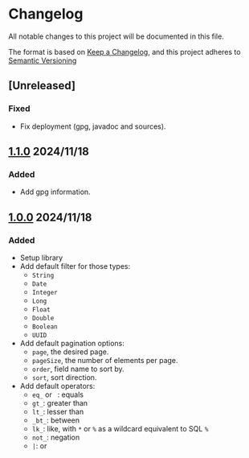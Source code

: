 # Changelog

All notable changes to this project will be documented in this file.

The format is based on [Keep a Changelog](https://keepachangelog.com/en/1.0.0/),
and this project adheres to [Semantic Versioning](https://semver.org/spec/v2.0.0.html)

## [Unreleased]

### Fixed

- Fix deployment (gpg, javadoc and sources).

## [1.1.0] 2024/11/18

### Added

- Add gpg information.

## [1.0.0] 2024/11/18

### Added

* Setup library
* Add default filter for those types:
  * `String`
  * `Date`
  * `Integer`
  * `Long`
  * `Float`
  * `Double`
  * `Boolean`
  * `UUID`
* Add default pagination options:
  * `page`, the desired page.
  * `pageSize`, the number of elements per page.
  * `order`, field name to sort by.
  * `sort`, sort direction.
* Add default operators:
  * `eq_` or ` `: equals
  * `gt_`: greater than
  * `lt_`: lesser than
  * `_bt_`: between
  * `lk_`: like, with `*` or `%` as a wildcard equivalent to SQL `%`
  * `not_`: negation
  * `|`: or

[1.1.0]: https://github.com/Zorin95670/spring-query-filter/blob/1.1.0/changelog.md
[1.0.0]: https://github.com/Zorin95670/spring-query-filter/blob/1.0.0/changelog.md